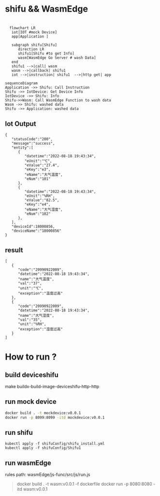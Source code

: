 # shifu && WasmEdge
# 
```mermaid
  flowchart LR
   iot[IOT #mock Device]
   app[Application ]

   subgraph shifu[Shifu]
      direction LR
      shifu1[Shifu #to get Info]
      wasm[WasmEdge Go Server # wash Data]
   end
   shifu1 -->|call| wasm
   wasm -->|callback| shifu1
   iot -->|instruction| shifu1  -->|http get| app 
```

```mermaid
sequenceDiagram
Application ->> Shifu: Call Instruction
Shifu ->> IotDevice: Get Device Info
IotDevice ->> Shifu: Info
Shifu->>Wasm: Call WasmEdge Function to wash data
Wasm ->> Shifu: washed data
Shifu ->> Application: washed data
```

## Iot Output
```
{
   "statusCode":"200",
   "message":"success",
   "entity":[
      {
         "datetime":"2022-08-18 19:43:34",
         "eUnit":"℃",
         "eValue":"27.4",
         "eKey":"e3",
         "eName":"大气温度",
         "eNum":"101"
      },
      {
         "datetime":"2022-08-18 19:43:34",
         "eUnit":"%RH",
         "eValue":"82.5",
         "eKey":"e4",
         "eName":"大气湿度",
         "eNum":"102"
      },
   ],
   "deviceId":18000856,
   "deviceName":"18000856"
}
```
## result
```
[
   {
      "code":"20990922009",
      "datetime":"2022-08-18 19:43:34",
      "name":"大气温度",
      "val":"37",
      "unit":"℃",
      "exception":"温度过高"
   },
   {
      "code":"20990922009",
      "datetime":"2022-08-18 19:43:34",
      "name":"大气湿度",
      "val":"35",
      "unit":"%RH",
      "exception":"湿度过高"
   }
]
```

# How to run ?
## build deviceshifu
make buildx-build-image-deviceshifu-http-http 
## run mock device
```bash
docker build . -t mockdevice:v0.0.1
docker run -p 8099:8099 -itd mockdevice:v0.0.1 
```
## run shifu
```
kubectl apply -f shifuConfig/shifu_install.yml
kubectl apply -f shifuConfig/Shifu1
```

## run wasmEdge
rules path: wasmEdge/js-func/src/js/run.js
> docker build . -t wasm:v0.0.1 -f dockerfile
> docker run -p 8080:8080 -itd wasm:v0.0.1